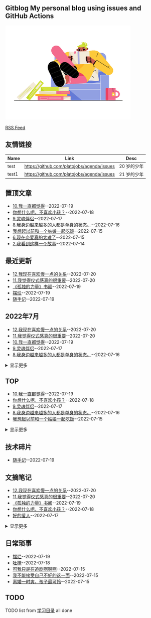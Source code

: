 
## Gitblog  My personal blog using issues and GitHub Actions

![](https://github.com/platojobs/platojobs/blob/main/assets/home.gif)

[RSS Feed](https://raw.githubusercontent.com/platojobs/agenda/master/feed.xml)
## 友情链接
| Name | Link | Desc | 
 | ---- | ---- | ---- |
| test | https://github.com/platojobs/agenda/issues | 20 岁的少年 |
| test1 | https://github.com/platojobs/agenda/issues | 21 岁的少年 |
## 置顶文章
- [10.我一直都觉得](https://github.com/platojobs/agenda/issues/24)--2022-07-19
- [你想什么呢，不喜欢小孩？](https://github.com/platojobs/agenda/issues/22)--2022-07-18
- [9.灵魂伴侣](https://github.com/platojobs/agenda/issues/21)--2022-07-17
- [8.我身边越来越多的人都是单身的状态。](https://github.com/platojobs/agenda/issues/19)--2022-07-16
- [我想起以前和一个姑娘一起吃饭](https://github.com/platojobs/agenda/issues/10)--2022-07-15
- [6.现在恋爱真的太难了](https://github.com/platojobs/agenda/issues/9)--2022-07-15
- [2.我看到这样一个故事](https://github.com/platojobs/agenda/issues/2)--2022-07-14
## 最近更新
- [12.我现在喜欢慢一点的关系](https://github.com/platojobs/agenda/issues/29)--2022-07-20
- [11.我觉得仪式感真的很重要](https://github.com/platojobs/agenda/issues/28)--2022-07-20
- [《孤独的力量》书阅](https://github.com/platojobs/agenda/issues/27)--2022-07-19
- [摆烂](https://github.com/platojobs/agenda/issues/26)--2022-07-19
- [随手记](https://github.com/platojobs/agenda/issues/25)--2022-07-19
## 2022年7月
- [12.我现在喜欢慢一点的关系](https://github.com/platojobs/agenda/issues/29)--2022-07-20
- [11.我觉得仪式感真的很重要](https://github.com/platojobs/agenda/issues/28)--2022-07-20
- [10.我一直都觉得](https://github.com/platojobs/agenda/issues/24)--2022-07-19
- [9.灵魂伴侣](https://github.com/platojobs/agenda/issues/21)--2022-07-17
- [8.我身边越来越多的人都是单身的状态。](https://github.com/platojobs/agenda/issues/19)--2022-07-16
<details><summary>显示更多</summary>

- [7.好的爱情](https://github.com/platojobs/agenda/issues/18)--2022-07-15
- [我想起以前和一个姑娘一起吃饭](https://github.com/platojobs/agenda/issues/10)--2022-07-15
- [6.现在恋爱真的太难了](https://github.com/platojobs/agenda/issues/9)--2022-07-15
- [5.先是工作被开然后恋爱告吹](https://github.com/platojobs/agenda/issues/5)--2022-07-15
- [4.请认真回应那些废话吧](https://github.com/platojobs/agenda/issues/4)--2022-07-14
- [3.凭什么你喜欢我，我就一定要回应你？](https://github.com/platojobs/agenda/issues/3)--2022-07-14
- [2.我看到这样一个故事](https://github.com/platojobs/agenda/issues/2)--2022-07-14
- [1.github博客](https://github.com/platojobs/agenda/issues/1)--2022-07-14
</details>

## TOP
- [10.我一直都觉得](https://github.com/platojobs/agenda/issues/24)--2022-07-19
- [你想什么呢，不喜欢小孩？](https://github.com/platojobs/agenda/issues/22)--2022-07-18
- [9.灵魂伴侣](https://github.com/platojobs/agenda/issues/21)--2022-07-17
- [8.我身边越来越多的人都是单身的状态。](https://github.com/platojobs/agenda/issues/19)--2022-07-16
- [我想起以前和一个姑娘一起吃饭](https://github.com/platojobs/agenda/issues/10)--2022-07-15
<details><summary>显示更多</summary>

- [6.现在恋爱真的太难了](https://github.com/platojobs/agenda/issues/9)--2022-07-15
- [2.我看到这样一个故事](https://github.com/platojobs/agenda/issues/2)--2022-07-14
</details>

## 技术碎片
- [随手记](https://github.com/platojobs/agenda/issues/25)--2022-07-19
## 文摘笔记
- [12.我现在喜欢慢一点的关系](https://github.com/platojobs/agenda/issues/29)--2022-07-20
- [11.我觉得仪式感真的很重要](https://github.com/platojobs/agenda/issues/28)--2022-07-20
- [《孤独的力量》书阅](https://github.com/platojobs/agenda/issues/27)--2022-07-19
- [你想什么呢，不喜欢小孩？](https://github.com/platojobs/agenda/issues/22)--2022-07-18
- [好的爱人](https://github.com/platojobs/agenda/issues/20)--2022-07-17
<details><summary>显示更多</summary>

- [《许你星河千里》书阅](https://github.com/platojobs/agenda/issues/17)--2022-07-15
- [《凶猛哀歌》](https://github.com/platojobs/agenda/issues/16)--2022-07-15
- [不成熟的爱](https://github.com/platojobs/agenda/issues/15)--2022-07-15
- [《人生海海》书阅](https://github.com/platojobs/agenda/issues/11)--2022-07-15
- [我想起以前和一个姑娘一起吃饭](https://github.com/platojobs/agenda/issues/10)--2022-07-15
</details>

## 日常琐事
- [摆烂](https://github.com/platojobs/agenda/issues/26)--2022-07-19
- [吐槽](https://github.com/platojobs/agenda/issues/23)--2022-07-18
- [可我只是在追剧啊啊啊](https://github.com/platojobs/agenda/issues/14)--2022-07-15
- [我不能接受自己不好的这一面](https://github.com/platojobs/agenda/issues/13)--2022-07-15
- [离婚一时爽，孩子最可怜](https://github.com/platojobs/agenda/issues/12)--2022-07-15
## TODO
TODO list from [学习目录](https://github.com/platojobs/agenda/issues/8) all done

